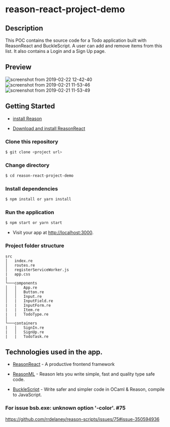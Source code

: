 # reason-react-project-demo


## Description
This POC contains the source code for a Todo application built with ReasonReact and BuckleScript. A user can add and remove items from this list. It also contains a Login and a Sign Up page.


## Preview
![screenshot from 2019-02-22 12-42-40](https://user-images.githubusercontent.com/37612566/53225884-6e50cd80-369f-11e9-990e-ce2b2805a1bc.png)
![screenshot from 2019-02-21 11-53-46](https://user-images.githubusercontent.com/37612566/53148044-75100f80-35cf-11e9-9988-7f443fe5a834.png)
![screenshot from 2019-02-21 11-53-49](https://user-images.githubusercontent.com/37612566/53148045-75100f80-35cf-11e9-8dd0-528526f6ddf1.png)


## Getting Started
* [install Reason](https://reasonml.github.io/reason-react/docs/en/installation.html)

* [Download and install ReasonReact](https://reasonml.github.io/reason-react/docs/en/installation.html)


### Clone this repository
```bash
$ git clone <project url>
```

### Change directory
```bash
$ cd reason-react-project-demo
```

### Install dependencies
```bash
$ npm install or yarn install
```

### Run the application
```bash
$ npm start or yarn start
```

* Visit your app at [http://localhost:3000](http://localhost:3000).

### Project folder structure
```
src
│   index.re
│   routes.re  
│   registerServiceWorker.js
|   app.css
|
└───components
│   │   App.re
│   │   Button.re
│   │   Input.re
│   |   InputField.re
|   |   InputForm.re
|   |   Item.re
|   |   TodoType.re
│   
└───containers
|   │   SignIn.re
|   │   SignUp.re
|   |   TodoTask.re
```

## Technologies used in the app.

* [ReasonReact](https://reasonml.github.io/reason-react/) - A productive frontend framework
* [ReasonML](https://reasonml.github.io/) - Reason lets you write simple, fast and quality type safe code.

* [BuckleScript](https://bucklescript.github.io/) - Write safer and simpler code in OCaml & Reason, compile to JavaScript.

### For issue bsb.exe: unknown option '-color'. #75
https://github.com/rrdelaney/reason-scripts/issues/75#issue-350594936
